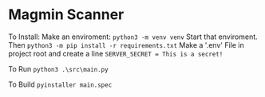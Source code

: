 # Magmin Scanner

To Install:
Make an enviroment: `python3 -m venv venv`
Start that enviroment. Then `python3 -m pip install -r requirements.txt`
Make a '.env' File in project root and create a line `SERVER_SECRET = This is a secret!`

To Run
`python3 .\src\main.py`

To Build
`pyinstaller main.spec`




